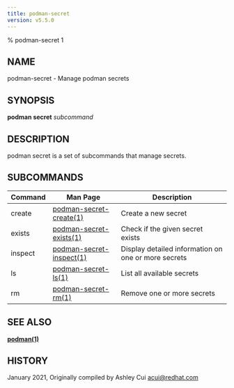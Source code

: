 ```yaml
---
title: podman-secret
version: v5.5.0
---
```


% podman-secret 1

## NAME
podman\-secret - Manage podman secrets

## SYNOPSIS
**podman secret** *subcommand*

## DESCRIPTION
podman secret is a set of subcommands that manage secrets.

## SUBCOMMANDS

| Command | Man Page                                               | Description                                            |
| ------- | ------------------------------------------------------ | ------------------------------------------------------ |
| create  | [podman-secret-create(1)](podman-secret-create.1.md)   | Create a new secret                                    |
| exists  | [podman-secret-exists(1)](podman-secret-exists.1.md)   | Check if the given secret exists                       |
| inspect | [podman-secret-inspect(1)](podman-secret-inspect.1.md) | Display detailed information on one or more secrets    |
| ls      | [podman-secret-ls(1)](podman-secret-ls.1.md)           | List all available secrets                             |
| rm      | [podman-secret-rm(1)](podman-secret-rm.1.md)           | Remove one or more secrets                             |

## SEE ALSO
**[podman(1)](podman.1.md)**

## HISTORY
January 2021, Originally compiled by Ashley Cui <acui@redhat.com>
